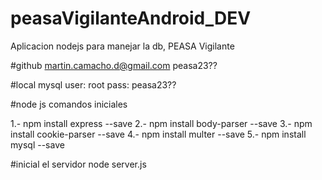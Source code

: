 # peasaVigilanteAndroid_DEV
Aplicacion nodejs para manejar la db, PEASA Vigilante

#github
martin.camacho.d@gmail.com
peasa23??

#local mysql
user: root
pass: peasa23??

#node js comandos iniciales

1.- npm install express --save
2.- npm install body-parser --save
3.- npm install cookie-parser --save
4.- npm install multer --save
5.- npm install mysql --save

#inicial el servidor
node server.js